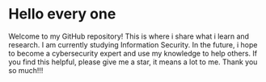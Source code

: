 # Hello every one
Welcome to my GitHub repository! This is where i share what i learn and research. I am currently studying Information Security. In the future, i hope to become a cybersecurity expert and use my knowledge to help others. If you find this helpful, please give me a star, it means a lot to me. Thank you so much!!!  
#

<!--
**lethanhman0000/lethanhman0000** is a ✨ _special_ ✨ repository because its `README.md` (this file) appears on your GitHub profile.

Here are some ideas to get you started:

- 🔭 I’m currently working on ...
- 🌱 I’m currently learning ...
- 👯 I’m looking to collaborate on ...
- 🤔 I’m looking for help with ...
- 💬 Ask me about ...
- 📫 How to reach me: ...
- 😄 Pronouns: ...
- ⚡ Fun fact: ...
-->
